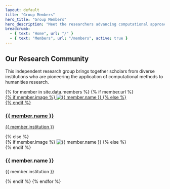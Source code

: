 ```yaml
---
layout: default
title: "Group Members"
hero_title: "Group Members"
hero_description: "Meet the researchers advancing computational approaches in humanities scholarship"
breadcrumb:
  - { text: "Home", url: "/" }
  - { text: "Members", url: "/members", active: true }
---
```


## Our Research Community

This independent research group brings together scholars from diverse institutions who are pioneering the application of computational methods to humanities research.

<div class="member-grid">
{% for member in site.data.members %}
  {% if member.url %}
  <a href="{{ member.url }}" class="member-card member-card-link" target="_blank" rel="noopener noreferrer">
    <div class="member-avatar">
      {% if member.image %}
      <img src="{{ member.image }}" alt="{{ member.name }}" class="member-image">
      {% else %}
      <div class="avatar-placeholder" data-name="{{ member.name }}"></div>
      {% endif %}
    </div>
    <h3 class="member-name">{{ member.name }}</h3>
    <p class="member-institution">{{ member.institution }}</p>
  </a>
  {% else %}
  <div class="member-card">
    <div class="member-avatar">
      {% if member.image %}
      <img src="{{ member.image }}" alt="{{ member.name }}" class="member-image">
      {% else %}
      <div class="avatar-placeholder" data-name="{{ member.name }}"></div>
      {% endif %}
    </div>
    <h3 class="member-name">{{ member.name }}</h3>
    <p class="member-institution">{{ member.institution }}</p>
  </div>
  {% endif %}
{% endfor %}
</div>

<script>
// Generate initials for avatar placeholders
document.addEventListener('DOMContentLoaded', function() {
  const placeholders = document.querySelectorAll('.avatar-placeholder[data-name]');
  placeholders.forEach(function(placeholder) {
    const name = placeholder.getAttribute('data-name');
    const initials = name.split(' ')
      .map(word => word.charAt(0).toUpperCase())
      .slice(0, 2)
      .join('');
    placeholder.textContent = initials;
  });
});
</script>